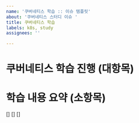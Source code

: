```yaml
---
name: '쿠버네티스 학습 :: 이슈 템플릿'
about: '쿠버네티스 스터디 이슈 '
title: 쿠버네티스 학습
labels: k8s, study
assignees: ''

---
```


# 쿠버네티스 학습 진행 (대항목)


# 학습 내용 요약 (소항목)
[] 
[] 
[]
